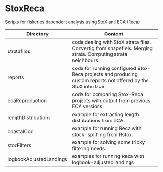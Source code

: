 # StoxReca

Scripts for fisheries dependent analysis using StoX and ECA (Reca)

Directory | Content
----------|--------
stratafiles | code dealing with StoX strata files. Convertig from shapefiels. Merging strata. Computing strata neighbours.
reports | code for running configured Stox-Reca projects and producing custom reports not offered by the StoX interface
ecaReproduction | code for comparing Stox-Reca projects with output from previous ECA versions
lengthDistributions | example for extracting length distributions from ECA.
coastalCod | example for running Reca with stock-splitting from Rstox.
stoxFilters | example for solving some tricky filtering needs.
logbookAdjustedLandings | examples for running Reca with logbook-adjusted landings